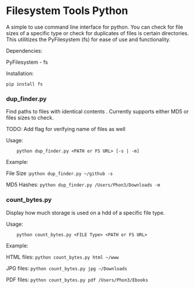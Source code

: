 Filesystem Tools Python
======================

A simple to use command line interface for python. You can check for file sizes of a specific type or check for duplicates of files is certain directories. This utilitizes the PyFilesystem (fs) for ease of use and functionality.

Dependencies:

PyFilesystem - fs

Installation:
```
pip install fs
```



### dup_finder.py

Find paths to files with identical contents . Currently supports either MD5 or files sizes to check.

TODO: Add flag for verifying name of files as well

Usage:
```
    python dup_finder.py <PATH or FS URL> [-s | -m]
```

Example:

File Size :`python dup_finder.py ~/github -s`

MD5 Hashes: `python dup_finder.py /Users/Phon3/Downloads -m`



### count_bytes.py

Display how much storage is used on a hdd of a specific file type.

Usage:
```
    python count_bytes.py <FILE Type> <PATH or FS URL>
```

Example:

HTML files: `python count_bytes.py html ~/www`

JPG files: `python count_bytes.py jpg ~/Downloads`

PDF files: `python count_bytes.py pdf /Users/Phon3/Ebooks`